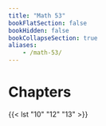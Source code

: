 ```yaml
---
title: "Math 53"
bookFlatSection: false
bookHidden: false
bookCollapseSection: true
aliases:
    - /math-53/
---
```


# Chapters

{{< lst "10" "12" "13" >}}
